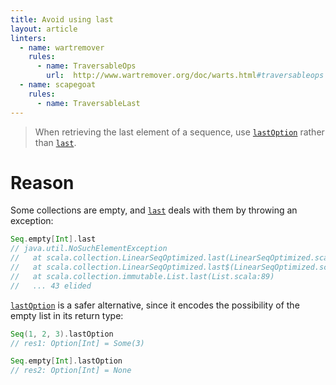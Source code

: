 ```yaml
---
title: Avoid using last
layout: article
linters:
  - name: wartremover
    rules:
      - name: TraversableOps
        url:  http://www.wartremover.org/doc/warts.html#traversableops
  - name: scapegoat
    rules:
      - name: TraversableLast
---
```


> When retrieving the last element of a sequence, use [`lastOption`] rather than [`last`].

# Reason

Some collections are empty, and [`last`] deals with them by throwing an exception:

```scala
Seq.empty[Int].last
// java.util.NoSuchElementException
//   at scala.collection.LinearSeqOptimized.last(LinearSeqOptimized.scala:150)
//   at scala.collection.LinearSeqOptimized.last$(LinearSeqOptimized.scala:149)
//   at scala.collection.immutable.List.last(List.scala:89)
//   ... 43 elided
```

[`lastOption`] is a safer alternative, since it encodes the possibility of the empty list in its return type:

```scala
Seq(1, 2, 3).lastOption
// res1: Option[Int] = Some(3)

Seq.empty[Int].lastOption
// res2: Option[Int] = None
```

[`last`]:https://www.scala-lang.org/api/2.12.8/scala/collection/Seq.html#last:A
[`lastOption`]:https://www.scala-lang.org/api/2.12.8/scala/collection/Seq.html#lastOption:Option[A]
